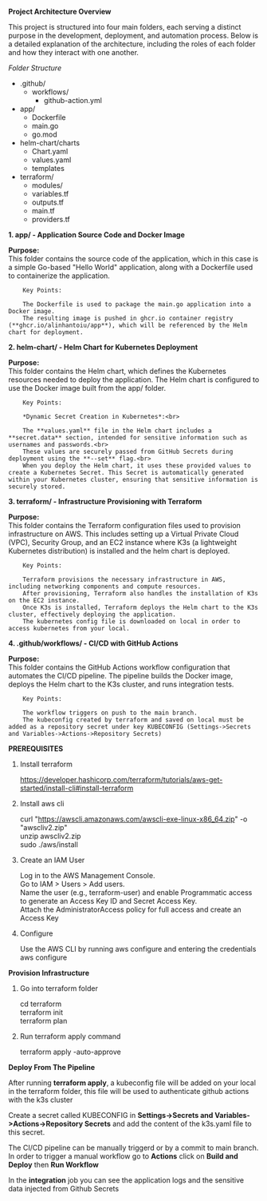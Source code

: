 **Project Architecture Overview**

This project is structured into four main folders, each serving a distinct purpose in the development, deployment, and automation process. Below is a detailed explanation of the architecture, including the roles of each folder and how they interact with one another.

*Folder Structure*
- .github/
  - workflows/
    - github-action.yml
- app/
  - Dockerfile
  - main.go
  - go.mod
- helm-chart/charts
  - Chart.yaml
  - values.yaml
  - templates
- terraform/
  - modules/
  - variables.tf
  - outputs.tf
  - main.tf
  - providers.tf
 

    
**1. app/ - Application Source Code and Docker Image**

**Purpose: <br>**
This folder contains the source code of the application, which in this case is a simple Go-based "Hello World" application, along with a Dockerfile used to containerize the application.

        Key Points:

        The Dockerfile is used to package the main.go application into a Docker image.
        The resulting image is pushed in ghcr.io container registry (**ghcr.io/alinhantoiu/app**), which will be referenced by the Helm chart for deployment.

**2. helm-chart/ - Helm Chart for Kubernetes Deployment**

**Purpose: <br>**
This folder contains the Helm chart, which defines the Kubernetes resources needed to deploy the application. The Helm chart is configured to use the Docker image built from the app/ folder.

        Key Points:

        *Dynamic Secret Creation in Kubernetes*:<br>

        The **values.yaml** file in the Helm chart includes a **secret.data** section, intended for sensitive information such as usernames and passwords.<br>
        These values are securely passed from GitHub Secrets during deployment using the **--set** flag.<br>
        When you deploy the Helm chart, it uses these provided values to create a Kubernetes Secret. This Secret is automatically generated within your Kubernetes cluster, ensuring that sensitive information is securely stored.

**3. terraform/ - Infrastructure Provisioning with Terraform**

**Purpose: <br>**
This folder contains the Terraform configuration files used to provision infrastructure on AWS. This includes setting up a Virtual Private Cloud (VPC), Security Group, and an EC2 instance where K3s (a lightweight Kubernetes distribution) is installed and the helm chart is deployed.

        Key Points:
        
        Terraform provisions the necessary infrastructure in AWS, including networking components and compute resources.
        After provisioning, Terraform also handles the installation of K3s on the EC2 instance.
        Once K3s is installed, Terraform deploys the Helm chart to the K3s cluster, effectively deploying the application.
        The kubernetes config file is downloaded on local in order to access kubernetes from your local.

**4. .github/workflows/ - CI/CD with GitHub Actions**

**Purpose: <br>**
This folder contains the GitHub Actions workflow configuration that automates the CI/CD pipeline. The pipeline builds the Docker image, deploys the Helm chart to the K3s cluster, and runs integration tests.

        Key Points:
        
        The workflow triggers on push to the main branch.
        The kubeconfig created by terraform and saved on local must be added as a repository secret under key KUBECONFIG (Settings->Secrets and Variables->Actions->Repository Secrets)


**PREREQUISITES**

1) Install terraform

   https://developer.hashicorp.com/terraform/tutorials/aws-get-started/install-cli#install-terraform

2) Install aws cli

   curl "https://awscli.amazonaws.com/awscli-exe-linux-x86_64.zip" -o "awscliv2.zip"<br>
   unzip awscliv2.zip<br>
   sudo ./aws/install<br>

3) Create an IAM User

   Log in to the AWS Management Console.<br>
   Go to IAM > Users > Add users.<br>
   Name the user (e.g., terraform-user) and enable Programmatic access to generate an Access Key ID and Secret Access Key.<br>
   Attach the AdministratorAccess policy for full access and create an Access Key<br>

4) Configure 

   Use the AWS CLI by running aws configure and entering the credentials<br>
   aws configure<br>

**Provision Infrastructure**

1) Go into terraform folder
   
   cd terraform<br>
   terraform init<br>
   terraform plan<br>

2) Run terraform apply command
 
   terraform apply -auto-approve

**Deploy From The Pipeline**

After running **terraform apply**, a kubeconfig file will be added on your local in the terraform folder, this file will be used to authenticate github actions with the k3s cluster

Create a secret called KUBECONFIG in **Settings->Secrets and Variables->Actions->Repository Secrets** and add the content of the k3s.yaml file to this secret.

The CI/CD pipeline can be manually triggerd or by a commit to main branch. In order to trigger a manual workflow go to **Actions** click on **Build and Deploy** then **Run Workflow**

In the **integration** job you can see the application logs and the sensitive data injected from Github Secrets
